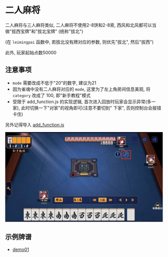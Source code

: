 # 二人麻将

二人麻将与三人麻将类似, 二人麻将不使用2-8饼和2-8索, 西风和北风都可以当做"拔西宝牌"和"拔北宝牌" (统称"拔北")

(在 `leimingpai` 函数中, 若拔北没有牌对应的参数, 则优先"拔北", 然后"拔西")

此外, 玩家起始点数50000

## 注意事项

- `mode` 需要改成不低于"20"的数字, 建议为21
- 因为雀魂中没有二人麻将对应的 `mode`, 这里为了左上角房间信息美观, 将 `category` 改成了 100, 即"新手教程"模式
- 受限于 add_function.js 的实现逻辑, 首次进入回放时玩家会显示异常(多一家), 此时切换一下"对家"的视角即可(注意不要切到"
  下家", 否则控制台会报错卡住)

另外记得导入 [add_function.js](../../../add_function.js)

![pic/image01.jpg](pic/image01.jpg)

## 示例牌谱

- [demo01](demo01.js)
